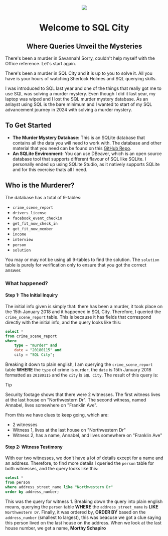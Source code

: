 <p align="center">
    <img src="https://media.discordapp.net/attachments/1008571020480876554/1203916482661056582/timble20_a_neon_lit_crime_alley_5c626489-1a3b-4f62-ac77-dd794ce2304e.png?ex=65d2d599&is=65c06099&hm=573cad76c6b03f0f28f5a626e355705fc60d215c149586c21eac6b7cada87ba2&=&format=webp&quality=lossless&width=593&height=593">
</p>

<div align="center">
    <h1>Welcome to SQL City</h1>
    <h2>Where Queries Unveil the Mysteries</h2>
</div>

There's been a murder in Savannah! Sorry, couldn't help myself with the Office reference. Let's start again. 

There's been a murder in SQL City and it is up to you to solve it. All you have is your hours of watching Sherlock Holmes and SQL querying skills.

I was introduced to SQL last year and one of the things that really got me to use SQL was solving a murder mystery. Even though I did it last year, my laptop was wiped and I lost the SQL murder mystery database. As an anlayst using SQL is the bare minimum and I wanted to start of my SQL advancement journey in 2024 with solving a murder mystery.

## To Get Started
- **The Murder Mystery Database:** This is an SQLite database that contains all the data you will need to work with. The database and other material that you need can be found on this [GitHub Repo](https://github.com/NUKnightLab/sql-mysteries/tree/master?tab=readme-ov-file).
- **An SQLite Environment:** You can use DBeaver, which is an open source database tool that supports different flavour of SQL like SQLite. I personally ended up using SQLite Studio, as it natively supports SQLite and for this exercise thats all I need.

## Who is the Murderer?
The database has a total of 9-tables:
- `crime_scene_report`
- `drivers_license`
- `facebook_event_checkin`
- `get_fit_now_check_in`
- `get_fit_now_member`
- `income`
- `interview`
- `person`
- `solution`

You may or may not be using all 9-tables to find the solution. The `solution` table is purely for verification only to ensure that you got the correct answer.

### What happened?

#### Step 1: The Initial Inquiry
The initial info given is simply that: there has been a murder, it took place on the 15th January 2018 and it happened in SQL City. Therefore, I queried the `crime_scene_report` table. This is because it has fields that correspond directly with the initial info, and the query looks like this:
````sql
select *
from crime_scene_report
where 
    type = "murder" and
    date = "20180115" and 
    city = "SQL City";
````
Breaking it down to plain english, I am querying the `crime_scene_report` table **WHERE** the `type` of crime is `murder`, the `date` is 15th January 2018 formatted as `20180115` and the `city` is `SQL City`.
The result of this query is:
> [!Tip]
> Security footage shows that there were 2 witnesses. The first witness lives at the last house on "Northwestern Dr". The second witness, named Annabel, lives somewhere on "Franklin Ave".

From this we have clues to keep going, which are:
- 2 witnesses
- Witness 1, lives at the last house on "Northwestern Dr"
- Witness 2, has a name, Annabel, and lives somewhere on "Franklin Ave"

#### Step 2: Witness Testimony
With our two witnesses, we don't have a lot of details except for a name and an address. Therefore, to find more details I queried the `person` table for both witnesses, and the query looks like this:
````sql
select *
from person
where address_street_name like "Northwestern Dr"
order by address_number;
````
This was the query for witness 1. Breaking down the query into plain english means, querying the `person` table **WHERE** the `address_street_name` is **LIKE** `Northwestern Dr`. Finally, it was ordered by, **ORDER BY** based on the `address_number` (smallest to largest), this was beacuse we got a clue saying this person lived on the last house on the address. When we look at the last house number, we get a name, **Morthy Schapiro**



